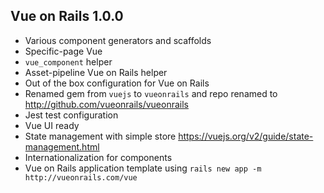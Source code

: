 ## Vue on Rails 1.0.0

- Various component generators and scaffolds
- Specific-page Vue
- `vue_component` helper
- Asset-pipeline Vue on Rails helper
- Out of the box configuration for Vue on Rails
- Renamed gem from `vuejs` to `vueonrails` and repo renamed to http://github.com/vueonrails/vueonrails
- Jest test configuration
- Vue UI ready
- State management with simple store https://vuejs.org/v2/guide/state-management.html
- Internationalization for components
- Vue on Rails application template using `rails new app -m http://vueonrails.com/vue`
